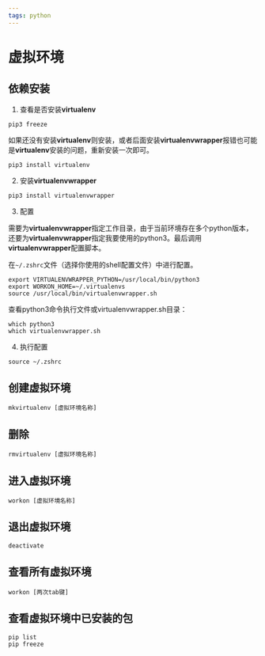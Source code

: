 ```yaml
---
tags: python
---
```


# 虚拟环境

## 依赖安装

1. 查看是否安装**virtualenv**    

```shell
pip3 freeze
```

如果还没有安装**virtualenv**则安装，或者后面安装**virtualenvwrapper**报错也可能是**virtualenv**安装的问题，重新安装一次即可。

```shell
pip3 install virtualenv
```

2. 安装**virtualenvwrapper**

```shell
pip3 install virtualenvwrapper
```

3. 配置

需要为**virtualenvwrapper**指定工作目录，由于当前环境存在多个python版本，还要为**virtualenvwrapper**指定我要使用的python3。最后调用**virtualenvwrapper**配置脚本。

在`~/.zshrc`文件（选择你使用的shell配置文件）中进行配置。

```shell
export VIRTUALENVWRAPPER_PYTHON=/usr/local/bin/python3
export WORKON_HOME=~/.virtualenvs
source /usr/local/bin/virtualenvwrapper.sh
```

查看python3命令执行文件或virtualenvwrapper.sh目录：

```shell
which python3
which virtualenvwrapper.sh
```

4. 执行配置

```shell
source ~/.zshrc
```


## 创建虚拟环境

```shell
mkvirtualenv [虚拟环境名称]
```

## 删除

```shell
rmvirtualenv [虚拟环境名称]
```

## 进入虚拟环境

```shell
workon [虚拟环境名称]
```

## 退出虚拟环境

```shell
deactivate
```

## 查看所有虚拟环境

```shell
workon [两次tab键]
```

## 查看虚拟环境中已安装的包

```shell
pip list
pip freeze
```